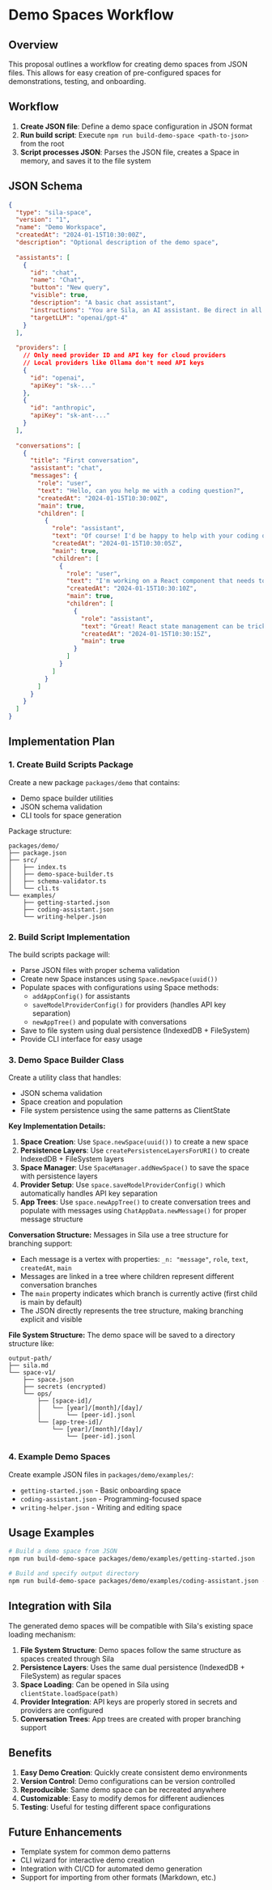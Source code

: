 # Demo Spaces Workflow

## Overview

This proposal outlines a workflow for creating demo spaces from JSON files. This allows for easy creation of pre-configured spaces for demonstrations, testing, and onboarding.

## Workflow

1. **Create JSON file**: Define a demo space configuration in JSON format
2. **Run build script**: Execute `npm run build-demo-space <path-to-json>` from the root
3. **Script processes JSON**: Parses the JSON file, creates a Space in memory, and saves it to the file system

## JSON Schema

```json
{
  "type": "sila-space",
  "version": "1",
  "name": "Demo Workspace",
  "createdAt": "2024-01-15T10:30:00Z",
  "description": "Optional description of the demo space",
  
  "assistants": [
    {
      "id": "chat",
      "name": "Chat",
      "button": "New query",
      "visible": true,
      "description": "A basic chat assistant",
      "instructions": "You are Sila, an AI assistant. Be direct in all responses.",
      "targetLLM": "openai/gpt-4"
    }
  ],
  
  "providers": [
    // Only need provider ID and API key for cloud providers
    // Local providers like Ollama don't need API keys
    {
      "id": "openai",
      "apiKey": "sk-..."
    },
    {
      "id": "anthropic",
      "apiKey": "sk-ant-..."
    }
  ],
  
  "conversations": [
    {
      "title": "First conversation",
      "assistant": "chat",
      "messages": {
        "role": "user",
        "text": "Hello, can you help me with a coding question?",
        "createdAt": "2024-01-15T10:30:00Z",
        "main": true,
        "children": [
          {
            "role": "assistant",
            "text": "Of course! I'd be happy to help with your coding question. What are you working on?",
            "createdAt": "2024-01-15T10:30:05Z",
            "main": true,
            "children": [
              {
                "role": "user",
                "text": "I'm working on a React component that needs to handle state updates.",
                "createdAt": "2024-01-15T10:30:10Z",
                "main": true,
                "children": [
                  {
                    "role": "assistant",
                    "text": "Great! React state management can be tricky. Are you using hooks like useState, or do you need help with a specific state update pattern?",
                    "createdAt": "2024-01-15T10:30:15Z",
                    "main": true
                  }
                ]
              }
            ]
          }
        ]
      }
    }
  ]
}
```

## Implementation Plan

### 1. Create Build Scripts Package

Create a new package `packages/demo` that contains:
- Demo space builder utilities
- JSON schema validation
- CLI tools for space generation

Package structure:
```
packages/demo/
├── package.json
├── src/
│   ├── index.ts
│   ├── demo-space-builder.ts
│   ├── schema-validator.ts
│   └── cli.ts
└── examples/
    ├── getting-started.json
    ├── coding-assistant.json
    └── writing-helper.json
```

### 2. Build Script Implementation

The build scripts package will:
- Parse JSON files with proper schema validation
- Create new Space instances using `Space.newSpace(uuid())`
- Populate spaces with configurations using Space methods:
  - `addAppConfig()` for assistants
  - `saveModelProviderConfig()` for providers (handles API key separation)
  - `newAppTree()` and populate with conversations
- Save to file system using dual persistence (IndexedDB + FileSystem)
- Provide CLI interface for easy usage

### 3. Demo Space Builder Class

Create a utility class that handles:
- JSON schema validation
- Space creation and population
- File system persistence using the same patterns as ClientState

**Key Implementation Details:**

1. **Space Creation**: Use `Space.newSpace(uuid())` to create a new space
2. **Persistence Layers**: Use `createPersistenceLayersForURI()` to create IndexedDB + FileSystem layers
3. **Space Manager**: Use `SpaceManager.addNewSpace()` to save the space with persistence layers
4. **Provider Setup**: Use `space.saveModelProviderConfig()` which automatically handles API key separation
5. **App Trees**: Use `space.newAppTree()` to create conversation trees and populate with messages using `ChatAppData.newMessage()` for proper message structure

**Conversation Structure:**
Messages in Sila use a tree structure for branching support:
- Each message is a vertex with properties: `_n: "message"`, `role`, `text`, `createdAt`, `main`
- Messages are linked in a tree where children represent different conversation branches
- The `main` property indicates which branch is currently active (first child is main by default)
- The JSON directly represents the tree structure, making branching explicit and visible

**File System Structure:**
The demo space will be saved to a directory structure like:
```
output-path/
├── sila.md
└── space-v1/
    ├── space.json
    ├── secrets (encrypted)
    └── ops/
        ├── [space-id]/
        │   └── [year]/[month]/[day]/
        │       └── [peer-id].jsonl
        └── [app-tree-id]/
            └── [year]/[month]/[day]/
                └── [peer-id].jsonl
```

### 4. Example Demo Spaces

Create example JSON files in `packages/demo/examples/`:
- `getting-started.json` - Basic onboarding space
- `coding-assistant.json` - Programming-focused space
- `writing-helper.json` - Writing and editing space

## Usage Examples

```bash
# Build a demo space from JSON
npm run build-demo-space packages/demo/examples/getting-started.json

# Build and specify output directory
npm run build-demo-space packages/demo/examples/coding-assistant.json --output ~/Desktop/demo-space
```

## Integration with Sila

The generated demo spaces will be compatible with Sila's existing space loading mechanism:

1. **File System Structure**: Demo spaces follow the same structure as spaces created through Sila
2. **Persistence Layers**: Uses the same dual persistence (IndexedDB + FileSystem) as regular spaces
3. **Space Loading**: Can be opened in Sila using `clientState.loadSpace(path)` 
4. **Provider Integration**: API keys are properly stored in secrets and providers are configured
5. **Conversation Trees**: App trees are created with proper branching support

## Benefits

1. **Easy Demo Creation**: Quickly create consistent demo environments
2. **Version Control**: Demo configurations can be version controlled
3. **Reproducible**: Same demo space can be recreated anywhere
4. **Customizable**: Easy to modify demos for different audiences
5. **Testing**: Useful for testing different space configurations

## Future Enhancements

- Template system for common demo patterns
- CLI wizard for interactive demo creation
- Integration with CI/CD for automated demo generation
- Support for importing from other formats (Markdown, etc.) 
